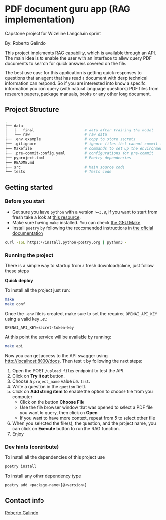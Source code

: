 # PDF document guru app (RAG implementation)

Capstone project for Wizeline Langchain sprint

By: Roberto Galindo

This project implements RAG capability, which is available through an API. The main idea is to enable the user with an interface to allow query PDF documents to search for quick answers covered on the file.

The best use case for this application is getting quick responses to questions that an agent that has read a document with deep technical information can respond. So if you are interested into know a specifc information you can query (with natural language questions) PDF files from research papers, package manuals, books or any other long document.




## Project Structure
```bash
.
├── data            
│   ├── final                       # data after training the model
│   └── raw                         # raw data
├── .env.example                    # copy to store secrets
├── .gitignore                      # ignore files that cannot commit to Git
├── Makefile                        # commands to set up the environment
├── .pre-commit-config.yaml         # configurations for pre-commit
├── pyproject.toml                  # Poetry dependencies
├── README.md                       
├── src                             # Main source code
└── tests                           # Tests code
```

## Getting started

### Before you start

- Get sure you have `python` with a version `>=3.8`, if you want to start from fresh take a look at [this resource](https://wiki.python.org/moin/BeginnersGuide/Download).
- Make sure having `make` installed. You can check [the GNU Make](https://www.gnu.org/software/make/#download)
- Install `poetry` by following the reccomended instructions in [the oficial documentation](https://python-poetry.org/docs/#installation)

```bash
curl -sSL https://install.python-poetry.org | python3 -
```

### Running the project

There is a simple way to startup from a fresh download/clone, just follow these steps

**Quick deploy**

To install all the project just run:

```bash
make
make conf
```
 
Once the `.env` file is created, make sure to set the required `OPENAI_API_KEY` using a valid key _i.e._:

```
OPENAI_API_KEY=secret-token-key
```

At this point the service will be available by running:

```bash
make api
```

Now you can get access to the API swagger using [http://localhost:8000/docs](http://localhost:8000/docs). Then test it by following the next steps:

1. Open the POST `/upload_files` endpoint to test the API.
2. Click on **Try it out** button.
3. Choose a `project_name` value _i.e._ `test`.
4. Write a question in the `quetion` field.
5. Click on **Add string item** to enable the option to choose file from you computer
   - Click on the button **Choose File**
   - Use the file browser window that was opened to select a PDF file you want to query, then click on **Open**
   - If you want to have more context, repeat from _5_ to select other file
6. When you selected the file(s), the question, and the project name, you can click on **Execute** button to run the RAG function.
7. Enjoy



### Dev hints (contribute)


To install all the dependencies of this project use

```bash
poetry install
```

To install any other dependency type

```bash
poetry add <package-name>[@<version>]
```

## Contact info

[Roberto Galindo](mailto:roberto.galindo@wizeline.com)
